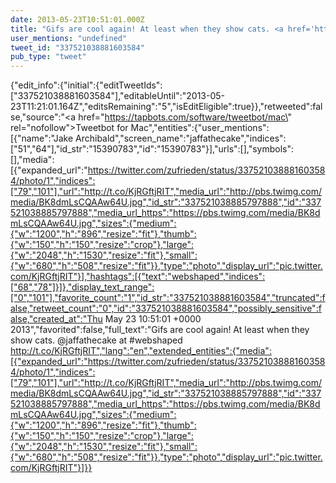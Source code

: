 ```yaml
---
date: 2013-05-23T10:51:01.000Z
title: "Gifs are cool again! At least when they show cats. <a href='http://twitter.com/jaffathecake'>@jaffathecake</a> at #webshaped http://t.co/KjRGftjRIT″"
user_mentions: "undefined"
tweet_id: "337521038881603584"
pub_type: "tweet"
---
```

{"edit_info":{"initial":{"editTweetIds":["337521038881603584"],"editableUntil":"2013-05-23T11:21:01.164Z","editsRemaining":"5","isEditEligible":true}},"retweeted":false,"source":"<a href=\"https://tapbots.com/software/tweetbot/mac\" rel=\"nofollow\">Tweetbot for Mac</a>","entities":{"user_mentions":[{"name":"Jake Archibald","screen_name":"jaffathecake","indices":["51","64"],"id_str":"15390783","id":"15390783"}],"urls":[],"symbols":[],"media":[{"expanded_url":"https://twitter.com/zufrieden/status/337521038881603584/photo/1","indices":["79","101"],"url":"http://t.co/KjRGftjRIT","media_url":"http://pbs.twimg.com/media/BK8dmLsCQAAw64U.jpg","id_str":"337521038885797888","id":"337521038885797888","media_url_https":"https://pbs.twimg.com/media/BK8dmLsCQAAw64U.jpg","sizes":{"medium":{"w":"1200","h":"896","resize":"fit"},"thumb":{"w":"150","h":"150","resize":"crop"},"large":{"w":"2048","h":"1530","resize":"fit"},"small":{"w":"680","h":"508","resize":"fit"}},"type":"photo","display_url":"pic.twitter.com/KjRGftjRIT"}],"hashtags":[{"text":"webshaped","indices":["68","78"]}]},"display_text_range":["0","101"],"favorite_count":"1","id_str":"337521038881603584","truncated":false,"retweet_count":"0","id":"337521038881603584","possibly_sensitive":false,"created_at":"Thu May 23 10:51:01 +0000 2013","favorited":false,"full_text":"Gifs are cool again! At least when they show cats. @jaffathecake at #webshaped http://t.co/KjRGftjRIT","lang":"en","extended_entities":{"media":[{"expanded_url":"https://twitter.com/zufrieden/status/337521038881603584/photo/1","indices":["79","101"],"url":"http://t.co/KjRGftjRIT","media_url":"http://pbs.twimg.com/media/BK8dmLsCQAAw64U.jpg","id_str":"337521038885797888","id":"337521038885797888","media_url_https":"https://pbs.twimg.com/media/BK8dmLsCQAAw64U.jpg","sizes":{"medium":{"w":"1200","h":"896","resize":"fit"},"thumb":{"w":"150","h":"150","resize":"crop"},"large":{"w":"2048","h":"1530","resize":"fit"},"small":{"w":"680","h":"508","resize":"fit"}},"type":"photo","display_url":"pic.twitter.com/KjRGftjRIT"}]}}

